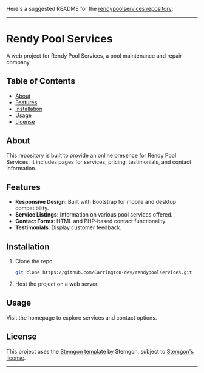 Here's a suggested README for the [rendypoolservices repository](https://github.com/Carrington-dev/rendypoolservices):

---

# Rendy Pool Services

A web project for Rendy Pool Services, a pool maintenance and repair company.

## Table of Contents
- [About](#about)
- [Features](#features)
- [Installation](#installation)
- [Usage](#usage)
- [License](#license)

## About
This repository is built to provide an online presence for Rendy Pool Services. It includes pages for services, pricing, testimonials, and contact information.

## Features
- **Responsive Design**: Built with Bootstrap for mobile and desktop compatibility.
- **Service Listings**: Information on various pool services offered.
- **Contact Forms**: HTML and PHP-based contact functionality.
- **Testimonials**: Display customer feedback.

## Installation
1. Clone the repo:
   ```bash
   git clone https://github.com/Carrington-dev/rendypoolservices.git
   ```
2. Host the project on a web server.

## Usage
Visit the homepage to explore services and contact options.

## License
This project uses the [Stemgon template](https://stemgon.co.za/rendypoolservices/) by Stemgon, subject to [Stemgon's license](https://stemgon.co.za/license/).

--- 
